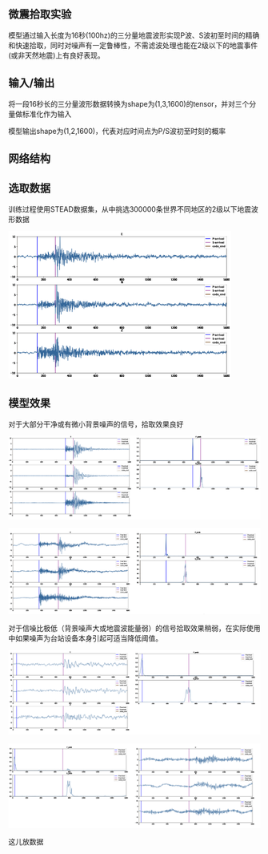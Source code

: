 ## 微震拾取实验

模型通过输入长度为16秒(100hz)的三分量地震波形实现P波、S波初至时间的精确和快速拾取，同时对噪声有一定鲁棒性，不需滤波处理也能在2级以下的地震事件(或非天然地震)上有良好表现。

## 输入/输出

将一段16秒长的三分量波形数据转换为shape为(1,3,1600)的tensor，并对三个分量做标准化作为输入

模型输出shape为(1,2,1600)，代表对应时间点为P/S波初至时刻的概率

## 网络结构



## 选取数据

训练过程使用STEAD数据集，从中挑选300000条世界不同地区的2级以下地震波形数据

<img src="README.assets/image-20220331120636792.png" alt="image-20220331120636792" style="zoom:50%;" />

##  模型效果

对于大部分干净或有微小背景噪声的信号，拾取效果良好

![image-20220331123146144](README.assets/image-20220331123146144.png)

![image-20220331123607218](README.assets/image-20220331123607218.png)

对于信噪比极低（背景噪声大或地震波能量弱）的信号拾取效果稍弱，在实际使用中如果噪声为台站设备本身引起可适当降低阈值。

![image-20220331124248097](README.assets/image-20220331124248097.png)

![image-20220331124322443](README.assets/image-20220331124322443.png)

这儿放数据
